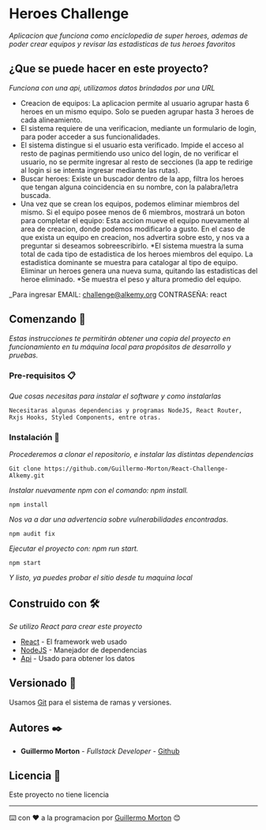 
# Heroes Challenge

_Aplicacion que funciona como enciclopedia de super heroes, ademas de poder crear equipos y revisar las estadisticas de tus heroes favoritos_

## ¿Que se puede hacer en este proyecto?

_Funciona con una api, utilizamos datos brindados por una URL_

* Creacion de equipos: La aplicacion permite al usuario agrupar hasta 6 heroes en un mismo equipo. Solo se pueden agrupar hasta 3 heroes de cada alineamiento.
* El sistema requiere de una verificacion, mediante un formulario de login, para poder acceder a sus funcionalidades.
* El sistema distingue si el usuario esta verificado. Impide el acceso al resto de paginas permitiendo uso unico del login, de no verificar el usuario, no se permite ingresar al resto de secciones (la app te redirige al login si se intenta ingresar mediante las rutas).
* Buscar heroes: Existe un buscador dentro de la app, filtra los heroes que tengan alguna coincidencia en su nombre, con la palabra/letra buscada.
* Una vez que se crean los equipos, podemos eliminar miembros del mismo. Si el equipo posee menos de 6 miembros, mostrará un boton para completar el equipo: Esta accion mueve el equipo nuevamente al area de creacion, donde podemos modificarlo a gusto.
En el caso de que exista un equipo en creacion, nos advertira sobre esto, y nos va a preguntar si deseamos sobreescribirlo.
*El sistema muestra la suma total de cada tipo de estadistica de los heroes miembros del equipo. La estadistica dominante se muestra para catalogar al tipo de equipo. Eliminar un heroes genera una nueva suma, quitando las estadisticas del heroe eliminado.
*Se muestra el peso y altura promedio del equipo.

_Para ingresar  EMAIL: challenge@alkemy.org CONTRASEÑA: react

## Comenzando 🚀

_Estas instrucciones te permitirán obtener una copia del proyecto en funcionamiento en tu máquina local para propósitos de desarrollo y pruebas._


### Pre-requisitos 📋

_Que cosas necesitas para instalar el software y como instalarlas_

```
Necesitaras algunas dependencias y programas NodeJS, React Router, Rxjs Hooks, Styled Components, entre otras.
```

### Instalación 🔧

_Procederemos a clonar el repositorio, e instalar las distintas dependencias_

```
Git clone https://github.com/Guillermo-Morton/React-Challenge-Alkemy.git
```

_Instalar nuevamente npm con el comando: npm install._

```
npm install
```
_Nos va a dar una advertencia sobre vulnerabilidades encontradas._

```
npm audit fix
```
_Ejecutar el proyecto con: npm run start._

```
npm start
```

_Y listo, ya puedes probar el sitio desde tu maquina local_


## Construido con 🛠️

_Se utilizo React para crear este proyecto_

* [React](https://es.reactjs.org/) - El framework web usado
* [NodeJS](https://nodejs.org/es/) - Manejador de dependencias
* [Api](https://superheroapi.com/) - Usado para obtener los datos

## Versionado 📌

Usamos [Git](https://git-scm.com/) para el sistema de ramas y versiones.

## Autores ✒️


* **Guillermo Morton** - *Fullstack Developer* - [Github](https://github.com/Guillermo-Morton)


## Licencia 📄

Este proyecto no tiene licencia


---
⌨️ con ❤️ a la programacion por [Guillermo Morton](https://github.com/Guillermo-Morton) 😊
